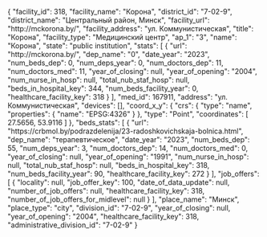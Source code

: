 {
    "facility_id": 318,
    "facility_name": "Корона",
    "district_id": "7-02-9",
    "district_name": "Центральный район, Минск",
    "facility_url": "http:\/\/mckorona.by\/",
    "facility_address": "ул. Коммунистическая",
    "title": "Корона",
    "facility_type": "Медицинский центр",
    "ap_1": "3",
    "name": "Корона",
    "state": "public institution",
    "stats": [
        {
            "url": "http:\/\/mckorona.by\/",
            "dep_name": "0",
            "date_year": "2023",
            "num_beds_dep": 0,
            "num_deps_year": 0,
            "num_doctors_dep": 11,
            "num_doctors_med": 11,
            "year_of_closing": null,
            "year_of_opening": "2004",
            "num_nurse_in_hosp": null,
            "total_nub_staf_hosp": null,
            "beds_in_hospital_key": 344,
            "num_beds_facility_year": 0,
            "healthcare_facility_key": 318
        }
    ],
    "med_id": 167911,
    "address": "ул. Коммунистическая",
    "devices": [],
    "coord_x_y": {
        "crs": {
            "type": "name",
            "properties": {
                "name": "EPSG:4326"
            }
        },
        "type": "Point",
        "coordinates": [
            27.5656,
            53.9116
        ]
    },
    "beds_stats": [
        {
            "url": "https:\/\/crbmol.by\/podrazdelenija\/23-radoshkovichskaja-bolnica.html",
            "dep_name": "терапевтическое",
            "date_year": "2023",
            "num_beds_dep": 55,
            "num_deps_year": 3,
            "num_doctors_dep": 14,
            "num_doctors_med": 0,
            "year_of_closing": null,
            "year_of_opening": "1991",
            "num_nurse_in_hosp": null,
            "total_nub_staf_hosp": null,
            "beds_in_hospital_key": 318,
            "num_beds_facility_year": 90,
            "healthcare_facility_key": 272
        }
    ],
    "job_offers": [
        {
            "locality": null,
            "job_offer_key": 100,
            "date_of_data_update": null,
            "number_of_job_offers": null,
            "healthcare_facility_key": 318,
            "number_of_job_offers_for_midlevel": null
        }
    ],
    "place_name": "Минск",
    "place_type": "city",
    "division_id": "7-02-9",
    "year_of_closing": null,
    "year_of_opening": "2004",
    "healthcare_facility_key": 318,
    "administrative_division_id": "7-02-9"
}
